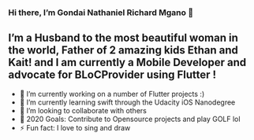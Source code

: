 ### Hi there, I’m Gondai Nathaniel Richard Mgano 👋
## I’m a Husband to the most beautiful woman in the world, Father of 2 amazing kids Ethan and Kait! and I am currently a Mobile Developer and advocate for BLoCProvider using Flutter !
- 🔭 I’m currently working on a number of Flutter projects  :)
- 🌱 I’m currently learning swift through the Udacity iOS Nanodegree
- 👯 I’m looking to collaborate with others
- 🥅 2020 Goals:  Contribute to Opensource projects and play GOLF lol
- ⚡ Fun fact: I love to sing and draw

